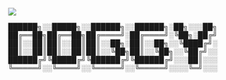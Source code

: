 ![](https://github-readme-stats.vercel.app/api?username=doggycheems&count_private=true&show_icons=true&theme=radical)

██████╗░░█████╗░░██████╗░░██████╗░██╗░░░██╗
██╔══██╗██╔══██╗██╔════╝░██╔════╝░╚██╗░██╔╝
██║░░██║██║░░██║██║░░██╗░██║░░██╗░░╚████╔╝░
██║░░██║██║░░██║██║░░╚██╗██║░░╚██╗░░╚██╔╝░░
██████╔╝╚█████╔╝╚██████╔╝╚██████╔╝░░░██║░░░
╚═════╝░░╚════╝░░╚═════╝░░╚═════╝░░░░╚═╝░░░

